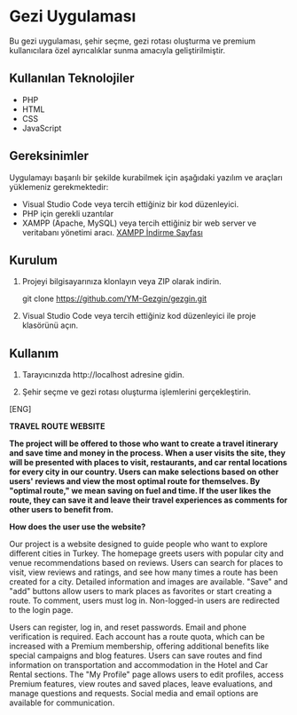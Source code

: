 # Gezi Uygulaması

Bu gezi uygulaması, şehir seçme, gezi rotası oluşturma ve premium kullanıcılara özel ayrıcalıklar sunma amacıyla geliştirilmiştir.

## Kullanılan Teknolojiler

- PHP
- HTML
- CSS
- JavaScript

## Gereksinimler

Uygulamayı başarılı bir şekilde kurabilmek için aşağıdaki yazılım ve araçları yüklemeniz gerekmektedir:

- Visual Studio Code veya tercih ettiğiniz bir kod düzenleyici.
- PHP için gerekli uzantılar
- XAMPP (Apache, MySQL) veya tercih ettiğiniz bir web server ve veritabanı yönetimi aracı. [XAMPP İndirme Sayfası](https://www.apachefriends.org/index.html)

## Kurulum

1. Projeyi bilgisayarınıza klonlayın veya ZIP olarak indirin.

   git clone https://github.com/YM-Gezgin/gezgin.git
2. Visual Studio Code veya tercih ettiğiniz kod düzenleyici ile proje klasörünü açın.

## Kullanım

1. Tarayıcınızda http://localhost adresine gidin.

2. Şehir seçme ve gezi rotası oluşturma işlemlerini gerçekleştirin.

[ENG]

**TRAVEL ROUTE WEBSITE**

**The project will be offered to those who want to create a travel itinerary and save time and money in the process. When a user visits the site, they will be presented with places to visit, restaurants, and car rental locations for every city in our country. Users can make selections based on other users' reviews and view the most optimal route for themselves. By "optimal route," we mean saving on fuel and time. If the user likes the route, they can save it and leave their travel experiences as comments for other users to benefit from.**


**How does the user use the website?**    

  Our project is a website designed to guide people who want to explore different cities in Turkey. The homepage greets users with popular city and venue recommendations based on reviews. Users can search for places to visit, view reviews and ratings, and see how many times a route has been created for a city. Detailed information and images are available. "Save" and "add" buttons allow users to mark places as favorites or start creating a route. To comment, users must log in. Non-logged-in users are redirected to the login page.
  
Users can register, log in, and reset passwords. Email and phone verification is required. Each account has a route quota, which can be increased with a Premium membership, offering additional benefits like special campaigns and blog features. Users can save routes and find information on transportation and accommodation in the Hotel and Car Rental sections. The "My Profile" page allows users to edit profiles, access Premium features, view routes and saved places, leave evaluations, and manage questions and requests. Social media and email options are available for communication.


